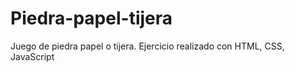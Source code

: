 # Piedra-papel-tijera
Juego de piedra papel o tijera. Ejercicio realizado con HTML, CSS, JavaScript 
